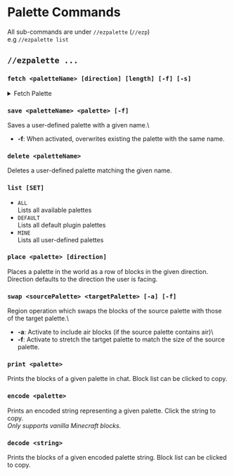 # Palette Commands

All sub-commands are under `//ezpalette`  (`//ezp`) \
e.g `//ezpalette list`



## `//ezpalette ...`

### `fetch <paletteName> [direction] [length] [-f] [-s]`

<details>

<summary>Fetch Palette</summary>

Saves a user-defined palette with a given name.\
* **Direction** (Default: AIM): The direction to fetch in. Defaults to the direction the user is facing.\
* **Length** (Default: 0):: How many block to fecth. A length of 0 (default) will fetch blocks until air is reached.\
* **-f**: When activated, overwrites existing the palette with the same name.
* **-s**: Active to fetch the palette from your selection. Axis is defined by whichever side is not 1 block long 

<img src="../.gitbook/assets/ezp_fetch.gif" alt="" data-size="original">

</details>

### `save <paletteName> <palette> [-f]`

Saves a user-defined palette with a given name.\
* **-f**: When activated, overwrites existing the palette with the same name.

### `delete <paletteName>`

Deletes a user-defined palette matching the given name.

### `list [SET]`

* `ALL`\
  Lists all available palettes
* `DEFAULT`\
  Lists all default plugin palettes
* `MINE`\
  Lists all user-defined palettes

### `place <palette> [direction]`

Places a palette in the world as a row of blocks in the given direction.\
Direction defaults to the direction the user is facing.

### `swap <sourcePalette> <targetPalette> [-a] [-f]`

Region operation which swaps the blocks of the source palette with those of the target palette.\
* **-a**: Activate to include air blocks (if the source palette contains air)\
* **-f**: Activate to stretch the tartget palette to match the size of the source palette.

### `print <palette>`

Prints the blocks of a given palette in chat. Block list can be clicked to copy.

### `encode <palette>`

Prints an encoded string representing a given palette. Click the string to copy.\
_Only supports vanilla Minecraft blocks._

### `decode <string>`

Prints the blocks of a given encoded palette string. Block list can be clicked to copy.
